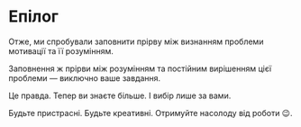 # Епілог

Отже, ми&nbsp;спробували заповнити прірву між визнанням проблеми мотивації та&nbsp;її&nbsp;розумінням.

Заповнення&nbsp;ж прірви між розумінням та&nbsp;постійним вирішенням цієї проблеми&nbsp;&mdash; виключно ваше завдання.

Це&nbsp;правда. Тепер ви&nbsp;знаєте більше. І&nbsp;вибір лише за&nbsp;вами.

Будьте пристрасні. Будьте креативні. Отримуйте насолоду від роботи 😉.
